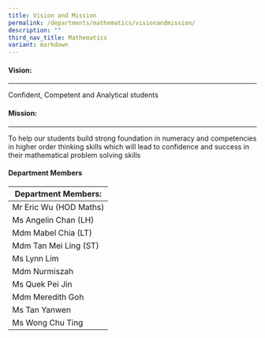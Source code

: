 ```yaml
---
title: Vision and Mission
permalink: /departments/mathematics/visionandmission/
description: ""
third_nav_title: Mathematics
variant: markdown
---
```

#### Vision:
-------

Confident, Competent and Analytical students

#### Mission:
--------

To help our students build strong foundation in numeracy and competencies in higher order thinking skills which will lead to confidence and success in their mathematical problem solving skills

#### Department Members


| Department Members: |
|---|
| Mr Eric Wu (HOD Maths) |
| Ms Angelin Chan (LH) |
| Mdm Mabel Chia (LT) |
| Mdm Tan Mei Ling (ST) |
| Ms Lynn Lim |
| Mdm Nurmiszah |
| Ms Quek Pei Jin |
| Mdm Meredith Goh |
| Ms Tan Yanwen |
| Ms Wong Chu Ting |